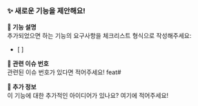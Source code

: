 ### ✨ 새로운 기능을 제안해요!

**📝 기능 설명**  
추가되었으면 하는 기능의 요구사항을 체크리스트 형식으로 작성해주세요:
- [ ] 

**🔗 관련 이슈 번호**  
관련된 이슈 번호가 있다면 적어주세요! feat#

**💬 추가 정보**  
이 기능에 대한 추가적인 아이디어가 있나요? 여기에 적어주세요!
